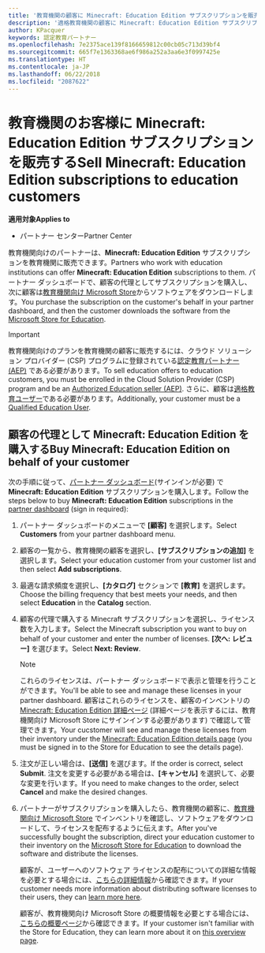 ```yaml
---
title: '教育機関の顧客に Minecraft: Education Edition サブスクリプションを販売する'
description: '適格教育機関の顧客に Minecraft: Education Edition サブスクリプションを販売します。'
author: KPacquer
keywords: 認定教育パートナー
ms.openlocfilehash: 7e2375ace139f8166659812c00cb05c713d39bf4
ms.sourcegitcommit: 665f7e1363368ae6f986a252a3aa6e3f0997425e
ms.translationtype: HT
ms.contentlocale: ja-JP
ms.lasthandoff: 06/22/2018
ms.locfileid: "2087622"
---
```

# <a name="sell-minecraft-education-edition-subscriptions-to-education-customers"></a><span data-ttu-id="5f573-104">教育機関のお客様に Minecraft: Education Edition サブスクリプションを販売する</span><span class="sxs-lookup"><span data-stu-id="5f573-104">Sell Minecraft: Education Edition subscriptions to education customers</span></span>

**<span data-ttu-id="5f573-105">適用対象</span><span class="sxs-lookup"><span data-stu-id="5f573-105">Applies to</span></span>**

-  <span data-ttu-id="5f573-106">パートナー センター</span><span class="sxs-lookup"><span data-stu-id="5f573-106">Partner Center</span></span>

<span data-ttu-id="5f573-107">教育機関向けのパートナーは、**Minecraft: Education Edition** サブスクリプションを教育機関に販売できます。</span><span class="sxs-lookup"><span data-stu-id="5f573-107">Partners who work with education institutions can offer **Minecraft: Education Edition** subscriptions to them.</span></span> <span data-ttu-id="5f573-108">パートナー ダッシュボードで、顧客の代理としてサブスクリプションを購入し、次に顧客は[教育機関向け Microsoft Store](https://educationstore.microsoft.com)からソフトウェアをダウンロードします。</span><span class="sxs-lookup"><span data-stu-id="5f573-108">You purchase the subscription on the customer's behalf in your partner dashboard, and then the customer downloads the software from the [Microsoft Store for Education](https://educationstore.microsoft.com).</span></span> 

>[!IMPORTANT]
><span data-ttu-id="5f573-109">教育機関向けのプランを教育機関の顧客に販売するには、クラウド ソリューション プロバイダー (CSP) プログラムに登録されている[認定教育パートナー (AEP)](https://www.mepn.com) である必要があります。</span><span class="sxs-lookup"><span data-stu-id="5f573-109">To sell education offers to education customers, you must be enrolled in the Cloud Solution Provider (CSP) program and be an [Authorized Education seller (AEP)](https://www.mepn.com).</span></span> <span data-ttu-id="5f573-110">さらに、顧客は[適格教育ユーザー](http://www.microsoftvolumelicensing.com/DocumentSearch.aspx?Mode=3&DocumentTypeId=7)である必要があります。</span><span class="sxs-lookup"><span data-stu-id="5f573-110">Additionally, your customer must be a [Qualified Education User](http://www.microsoftvolumelicensing.com/DocumentSearch.aspx?Mode=3&DocumentTypeId=7).</span></span>  

 
## <a name="buy-minecraft-education-edition-on-behalf-of-your-customer"></a><span data-ttu-id="5f573-111">顧客の代理として **Minecraft: Education Edition** を購入する</span><span class="sxs-lookup"><span data-stu-id="5f573-111">Buy **Minecraft: Education Edition** on behalf of your customer</span></span>

<span data-ttu-id="5f573-112">次の手順に従って、[パートナー ダッシュボード](https://partnercenter.microsoft.com/pcv/dashboard/overview
)(サインインが必要) で **Minecraft: Education Edition** サブスクリプションを購入します。</span><span class="sxs-lookup"><span data-stu-id="5f573-112">Follow the steps below to buy **Minecraft: Education Edition** subscriptions in the [partner dashboard](https://partnercenter.microsoft.com/pcv/dashboard/overview
) (sign in required):</span></span>

  1.  <span data-ttu-id="5f573-113">パートナー ダッシュボードのメニューで **[顧客]** を選択します。</span><span class="sxs-lookup"><span data-stu-id="5f573-113">Select **Customers** from your partner dashboard menu.</span></span>
  
  2.  <span data-ttu-id="5f573-114">顧客の一覧から、教育機関の顧客を選択し、**[サブスクリプションの追加]** を選択します。</span><span class="sxs-lookup"><span data-stu-id="5f573-114">Select your education customer from your customer list and then select **Add subscriptions**.</span></span>
  
  3.  <span data-ttu-id="5f573-115">最適な請求頻度を選択し、**[カタログ]** セクションで **[教育]** を選択します。</span><span class="sxs-lookup"><span data-stu-id="5f573-115">Choose the billing frequency that best meets your needs, and then select **Education** in the **Catalog** section.</span></span>

  4.  <span data-ttu-id="5f573-116">顧客の代理で購入する Minecraft サブスクリプションを選択し、ライセンス数を入力します。</span><span class="sxs-lookup"><span data-stu-id="5f573-116">Select the Minecraft subscription you want to buy on behalf of your customer and enter the number of licenses.</span></span> <span data-ttu-id="5f573-117">**[次へ: レビュー]** を選びます。</span><span class="sxs-lookup"><span data-stu-id="5f573-117">Select **Next: Review**.</span></span>

      >[!NOTE]
      ><span data-ttu-id="5f573-118">これらのライセンスは、パートナー ダッシュボードで表示と管理を行うことができます。</span><span class="sxs-lookup"><span data-stu-id="5f573-118">You'll be able to see and manage these licenses in your partner dashboard.</span></span> <span data-ttu-id="5f573-119">顧客はこれらのライセンスを、顧客のインベントリの [Minecraft: Education Edition 詳細ページ](https://educationstore.microsoft.com/en-us/store/details/minecraft-education-edition/9nblggh4r2r6) (詳細ページを表示するには、教育機関向け Microsoft Store にサインインする必要があります) で確認して管理できます。</span><span class="sxs-lookup"><span data-stu-id="5f573-119">Your cucstomer will see and manage these licenses from their inventory under the [Minecraft: Education Edition details page](https://educationstore.microsoft.com/en-us/store/details/minecraft-education-edition/9nblggh4r2r6) (you must be signed in to the Store for Education to see the details page).</span></span> 

  5.  <span data-ttu-id="5f573-120">注文が正しい場合は、**[送信]** を選びます。</span><span class="sxs-lookup"><span data-stu-id="5f573-120">If the order is correct, select **Submit**.</span></span> <span data-ttu-id="5f573-121">注文を変更する必要がある場合は、**[キャンセル]** を選択して、必要な変更を行います。</span><span class="sxs-lookup"><span data-stu-id="5f573-121">If you need to make changes to the order, select **Cancel** and make the desired changes.</span></span>   

  6.  <span data-ttu-id="5f573-122">パートナーがサブスクリプションを購入したら、教育機関の顧客に、[教育機関向け Microsoft Store](https://educationstore.microsoft.com) でインベントリを確認し、ソフトウェアをダウンロードして、ライセンスを配布するように伝えます。</span><span class="sxs-lookup"><span data-stu-id="5f573-122">After you've successfully bought the subscription, direct your education customer to their inventory on the [Microsoft Store for Education](https://educationstore.microsoft.com) to download the software and distribute the licenses.</span></span>

      <span data-ttu-id="5f573-123">顧客が、ユーザーへのソフトウェア ライセンスの配布についての詳細な情報を必要とする場合には、[こちらの詳細情報](https://docs.microsoft.com/education/windows/school-get-minecraft#distribute-minecraft)から確認できます。</span><span class="sxs-lookup"><span data-stu-id="5f573-123">If your customer needs more information about distributing software licenses to their users, they can [learn more here](https://docs.microsoft.com/education/windows/school-get-minecraft#distribute-minecraft).</span></span>  
  
      <span data-ttu-id="5f573-124">顧客が、教育機関向け Microsoft Store の概要情報を必要とする場合には、[こちらの概要ページ](https://docs.microsoft.com/microsoft-store/windows-store-for-business-overview)から確認できます。</span><span class="sxs-lookup"><span data-stu-id="5f573-124">If your customer isn't familiar with the Store for Education, they can learn more about it on [this overview page](https://docs.microsoft.com/microsoft-store/windows-store-for-business-overview).</span></span>  

      

